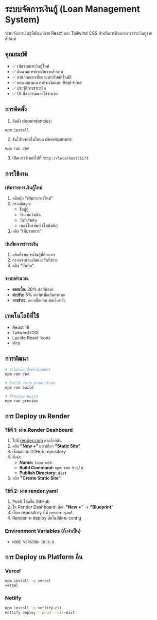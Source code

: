 # ระบบจัดการเงินกู้ (Loan Management System)

ระบบจัดการเงินกู้ที่พัฒนาด้วย React และ Tailwind CSS สำหรับการติดตามการชำระเงินกู้รายสัปดาห์

## คุณสมบัติ

- ✅ เพิ่มรายการเงินกู้ใหม่
- ✅ ติดตามการชำระเงินรายสัปดาห์
- ✅ คำนวณดอกเบี้ยและค่าปรับอัตโนมัติ
- ✅ แสดงสถานะการชำระเงินแบบ Real-time
- ✅ ประวัติการชำระเงิน
- ✅ UI ที่สวยงามและใช้งานง่าย

## การติดตั้ง

1. ติดตั้ง dependencies:
```bash
npm install
```

2. รันโปรเจกต์ในโหมด development:
```bash
npm run dev
```

3. เปิดเบราว์เซอร์ไปที่ `http://localhost:5173`

## การใช้งาน

### เพิ่มรายการเงินกู้ใหม่
1. คลิกปุ่ม "เพิ่มรายการใหม่"
2. กรอกข้อมูล:
   - ชื่อผู้กู้
   - จำนวนเงินต้น
   - วันที่เริ่มต้น
   - เบอร์โทรศัพท์ (ไม่บังคับ)
3. คลิก "เพิ่มรายการ"

### บันทึกการชำระเงิน
1. คลิกที่รายการเงินกู้ที่ต้องการ
2. กรอกจำนวนเงินและวันที่ชำระ
3. คลิก "บันทึก"

### ระบบคำนวณ
- **ดอกเบี้ย:** 20% ต่อสัปดาห์
- **ค่าปรับ:** 5% ต่อวันเมื่อเกินกำหนด
- **การชำระ:** ดอกเบี้ยก่อน ต้นเงินหลัง

## เทคโนโลยีที่ใช้

- React 18
- Tailwind CSS
- Lucide React Icons
- Vite

## การพัฒนา

```bash
# รันในโหมด development
npm run dev

# Build สำหรับ production
npm run build

# Preview build
npm run preview
```

## การ Deploy บน Render

### วิธีที่ 1: ผ่าน Render Dashboard
1. ไปที่ [render.com](https://render.com) และล็อกอิน
2. คลิก **"New +"** แล้วเลือก **"Static Site"**
3. เชื่อมต่อกับ GitHub repository
4. ตั้งค่า:
   - **Name:** `loan-web`
   - **Build Command:** `npm run build`
   - **Publish Directory:** `dist`
5. คลิก **"Create Static Site"**

### วิธีที่ 2: ผ่าน render.yaml
1. Push โค้ดขึ้น GitHub
2. ใน Render Dashboard เลือก **"New +"** → **"Blueprint"**
3. เลือก repository ที่มี `render.yaml`
4. Render จะ deploy อัตโนมัติตาม config

### Environment Variables (ถ้าจำเป็น)
- `NODE_VERSION`: `18.0.0`

## การ Deploy บน Platform อื่น

### Vercel
```bash
npm install -g vercel
vercel
```

### Netlify
```bash
npm install -g netlify-cli
netlify deploy --prod --dir=dist
``` 